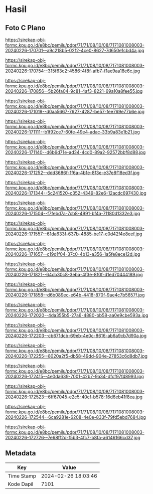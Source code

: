 # Hasil

## Foto C Plano

https://sirekap-obj-formc.kpu.go.id/e8bc/pemilu/pdpr/71/71/08/10/08/7171081008003-20240226-170701--a9c218b5-02f2-4ce0-8627-7d650e1cbd4a.jpg

https://sirekap-obj-formc.kpu.go.id/e8bc/pemilu/pdpr/71/71/08/10/08/7171081008003-20240226-170754--315f63c2-4586-4f8f-afb7-f1ae9aa18e6c.jpg

https://sirekap-obj-formc.kpu.go.id/e8bc/pemilu/pdpr/71/71/08/10/08/7171081008003-20240226-170856--5b26fa04-9c81-4af3-8221-69a10a8fee55.jpg

https://sirekap-obj-formc.kpu.go.id/e8bc/pemilu/pdpr/71/71/08/10/08/7171081008003-20240226-171019--d0aa5667-7627-4287-be57-fee769e77b6e.jpg

https://sirekap-obj-formc.kpu.go.id/e8bc/pemilu/pdpr/71/71/08/10/08/7171081008003-20240226-171111--b1f92ce7-60fe-49e4-adac-33b9a83e1b21.jpg

https://sirekap-obj-formc.kpu.go.id/e8bc/pemilu/pdpr/71/71/08/10/08/7171081008003-20240226-171140--d6b6d71e-ad34-4cd0-89a2-92572bbf8d88.jpg

https://sirekap-obj-formc.kpu.go.id/e8bc/pemilu/pdpr/71/71/08/10/08/7171081008003-20240226-171252--ddd3686f-1f6a-4b1e-8f3e-e37e8f18ed3f.jpg

https://sirekap-obj-formc.kpu.go.id/e8bc/pemilu/pdpr/71/71/08/10/08/7171081008003-20240226-171344--5c241520-c352-4349-82e6-12acdc697430.jpg

https://sirekap-obj-formc.kpu.go.id/e8bc/pemilu/pdpr/71/71/08/10/08/7171081008003-20240226-171504--f7febd7a-7cb8-4991-bf4a-71180d1332e3.jpg

https://sirekap-obj-formc.kpu.go.id/e8bc/pemilu/pdpr/71/71/08/10/08/7171081008003-20240226-171557--61da633f-637b-4885-be17-c0d42f4e8eef.jpg

https://sirekap-obj-formc.kpu.go.id/e8bc/pemilu/pdpr/71/71/08/10/08/7171081008003-20240226-171657--c19d1f04-37c0-4b13-a356-1a5fe8ece12d.jpg

https://sirekap-obj-formc.kpu.go.id/e8bc/pemilu/pdpr/71/71/08/10/08/7171081008003-20240226-171821--64cb30c8-3eba-4f3e-8f0f-d1ed70444189.jpg

https://sirekap-obj-formc.kpu.go.id/e8bc/pemilu/pdpr/71/71/08/10/08/7171081008003-20240226-171858--d6b089ec-e64b-4418-870f-9ae4c7b5657f.jpg

https://sirekap-obj-formc.kpu.go.id/e8bc/pemilu/pdpr/71/71/08/10/08/7171081008003-20240226-172020--4da355b5-27a6-4880-bb58-aa0e9cbe593a.jpg

https://sirekap-obj-formc.kpu.go.id/e8bc/pemilu/pdpr/71/71/08/10/08/7171081008003-20240226-172203--cb671dcb-69eb-4e0c-8616-ab6a9cb7d90a.jpg

https://sirekap-obj-formc.kpu.go.id/e8bc/pemilu/pdpr/71/71/08/10/08/7171081008003-20240226-172255--8020a2f5-db58-49dd-904e-27853c6d8db7.jpg

https://sirekap-obj-formc.kpu.go.id/e8bc/pemilu/pdpr/71/71/08/10/08/7171081008003-20240226-172415--4e0da639-7001-42b7-9a34-dfcf97f48993.jpg

https://sirekap-obj-formc.kpu.go.id/e8bc/pemilu/pdpr/71/71/08/10/08/7171081008003-20240226-172523--6ff67045-e2c5-40cf-b578-16d6eb41f8ea.jpg

https://sirekap-obj-formc.kpu.go.id/e8bc/pemilu/pdpr/71/71/08/10/08/7171081008003-20240226-172544--6ca9281e-6208-4e0e-833f-79fd5ebd7684.jpg

https://sirekap-obj-formc.kpu.go.id/e8bc/pemilu/pdpr/71/71/08/10/08/7171081008003-20240226-172726--7e68ff2d-f5b3-4fc7-b8fa-a6146166cd37.jpg


## Metadata

| Key        | Value               |
| ---------- | ------------------- |
| Time Stamp | 2024-02-26 18:03:46 |
| Kode Dapil | 7101                |



